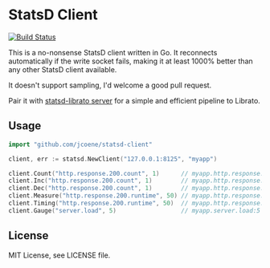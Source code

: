 # StatsD Client

[![Build Status](https://travis-ci.org/jcoene/statsd-client.png)](https://travis-ci.org/jcoene/statsd-client)

This is a no-nonsense StatsD client written in Go. It reconnects automatically if the write socket fails, making it at least 1000% better than any other StatsD client available.

It doesn't support sampling, I'd welcome a good pull request.

Pair it with [statsd-librato server](https://github.com/jcoene/statsd-librato) for a simple and efficient pipeline to Librato.

## Usage

```go
import "github.com/jcoene/statsd-client"

client, err := statsd.NewClient("127.0.0.1:8125", "myapp")

client.Count("http.response.200.count", 1)      // myapp.http.response.200.count:1|c
client.Inc("http.response.200.count", 1)        // myapp.http.response.200.count:1|c
client.Dec("http.response.200.count", 1)        // myapp.http.response.200.count:-1|c
client.Measure("http.response.200.runtime", 50) // myapp.http.response.200.runtime:50|ms
client.Timing("http.response.200.runtime", 50)  // myapp.http.response.200.runtime:50|ms
client.Gauge("server.load", 5)                  // myapp.server.load:5|g
```

## License

MIT License, see LICENSE file.
